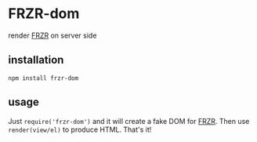# FRZR-dom
render [FRZR](https://frzr.js.org) on server side

## installation
```
npm install frzr-dom
```

## usage
Just `require('frzr-dom')` and it will create a fake DOM for [FRZR](https://frzr.js.org). Then use `render(view/el)` to produce HTML. That's it!
